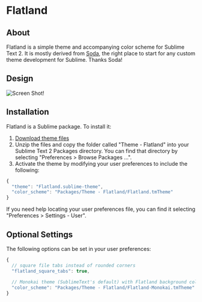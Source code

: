 # Flatland

## About

Flatland is a simple theme and accompanying color scheme for Sublime Text 2. It is mostly derived from  [Soda](https://github.com/buymeasoda/soda-theme), the right place to start for any custom theme development for Sublime. Thanks Soda!

## Design

![Screen Shot!](https://raw.github.com/thinkpixellab/flatland/master/resources/screenshot.png)


## Installation
Flatland is a Sublime package. To install it:

1. [Download theme files](https://github.com/thinkpixellab/flatland/archive/master.zip)
2. Unzip the files and copy the folder called "Theme - Flatland" into your Sublime Text 2 Packages directory. You can find that directory by selecting "Preferences > Browse Packages ...".
3. Activate the theme by modifying your user preferences to include the following:

```javascript
{
  "theme": "Flatland.sublime-theme",
  "color_scheme": "Packages/Theme - Flatland/Flatland.tmTheme"
}
```

If you need help locating your user preferences file, you can find it selecting "Preferences > Settings - User".

## Optional Settings
The following options can be set in your user preferences:

```javascript
{
  // square file tabs instead of rounded corners
  "flatland_square_tabs": true, 
  
  // Monokai theme (SublimeText's default) with Flatland background color
  "color_scheme": "Packages/Theme - Flatland/Flatland-Monokai.tmTheme"  
}
```
